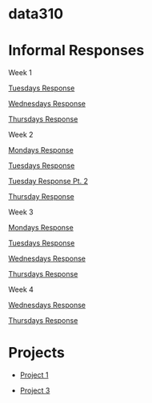 # data310

# Informal Responses
Week 1

[Tuesdays Response](01tuesdayresponse.md)

[Wednesdays Response](wednesday07response.md)

[Thursdays Response](writeup01.md)
  
Week 2

[Mondays Response](Monday12Response.md)

[Tuesdays Response](13TuesdayResponse.md)

[Tuesday Response Pt. 2](14WednesdayResponse.md)

[Thursday Response](https://eanelson01.github.io/DATA310/mod2/thursday2.html)

Week 3

[Mondays Response](19MondayResponse.md)

[Tuesdays Response](20TuesdayResponse.md)

[Wednesdays Response](https://huatao-wm.github.io/data310/week3/wed3.html)

[Thursdays Response](22ThursdayResponse.md)

Week 4

[Wednesdays Response](28WednesdayResponse.md)

[Thursdays Response](29ThursdayResponse.md)

# Projects

-  [Project 1](project1.md)

- [Project 3](project3.md)



